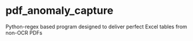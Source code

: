 # pdf_anomaly_capture
Python-regex based program designed to deliver perfect Excel tables from non-OCR PDFs
